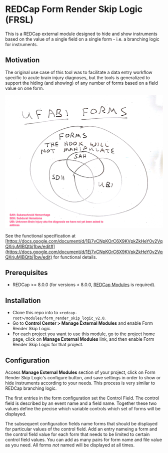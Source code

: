 # REDCap Form Render Skip Logic (FRSL)

This is a REDCap external module designed to hide and show instruments based on the value of a single field on a single form - i.e. a branching logic for instruments.

## Motivation
The original use case of this tool was to facilitate a data entry workflow specific to acute brain injury diagnoses, but the tools is generalized to support the hiding (and showing) of any number of forms based on a field value on one form.

![venn diagram of test project forms](img/venn_diagram_of_test_project_forms.png)

See the functional specification at [https://docs.google.com/document/d/1Ej7vCNpKOrC6X9KVpkZkHeY0v2VqQXrjuMIBQtbj1bw/edit#](https://docs.google.com/document/d/1Ej7vCNpKOrC6X9KVpkZkHeY0v2VqQXrjuMIBQtbj1bw/edit) for functional details.

## Prerequisites
- REDCap >= 8.0.0 (for versions < 8.0.0, [REDCap Modules](https://github.com/vanderbilt/redcap-external-modules) is required).

## Installation
- Clone this repo into to `<redcap-root>/modules/form_render_skip_logic_v2.0`.
- Go to **Control Center > Manage External Modules** and enable Form Render Skip Logic.
- For each project you want to use this module, go to the project home page, click on **Manage External Modules** link, and then enable Form Render Skip Logic for that project.

## Configuration
Access **Manage External Modules** section of your project, click on Form Render Skip Logic's configure button, and save settings in order to show or hide instruments according to your needs. This process is very similar to REDCap branching logic.

The first entries in the form configuration set the Control Field.  The control field is described by an event name and a field name.  Together these two values define the precise which variable controls which set of forms will be displayed.

The subsequent configuration fields name forms that should be displayed for particular values of the control field. Add an entry nameing a form and the control field value for each form that needs to be limited to certain control field values.  You can add as many pairs for form name and file value as you need.  All forms _not_ named will be displayed at all times.
